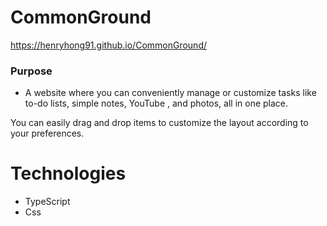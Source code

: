 
# CommonGround
https://henryhong91.github.io/CommonGround/
### Purpose
* A website where you can conveniently manage or customize tasks like to-do lists, simple notes, YouTube , and photos, all in one place. 

You can easily drag and drop items to customize the layout according to your preferences.

# Technologies   
   * TypeScript
   * Css

   
